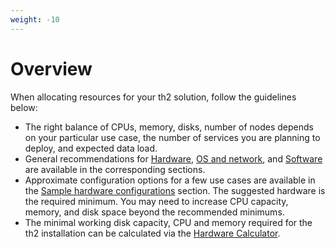 ```yaml
---
weight: -10
---
```


# Overview

When allocating resources for your th2 solution, follow the guidelines below:
- The right balance of CPUs, memory, disks, number of nodes depends on your particular use case, the number of services you are planning to deploy, and expected data load.
- General recommendations for [Hardware](../hardware/), [OS and network](../os-and-network/), and [Software](../software/) are available in the corresponding sections.
- Approximate configuration options for a few use cases are available in the [Sample hardware configurations](../hardware/#sample-hardware-configurations/) section.
  The suggested hardware is the required minimum. You may need to increase CPU capacity, memory,
  and disk space beyond the recommended minimums.
- The minimal working disk capacity, CPU and memory required for the th2 installation can be calculated via the [Hardware Calculator](../hardware/#minimal-hardware-requirements-calculator).
